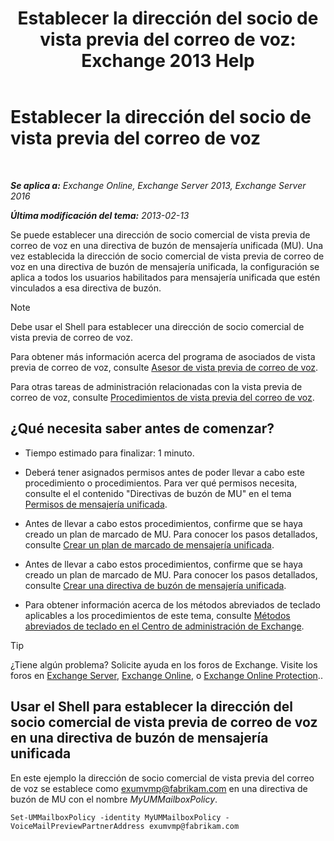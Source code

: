 ﻿---
title: 'Establecer la dirección del socio de vista previa del correo de voz: Exchange 2013 Help'
TOCTitle: Establecer la dirección del socio de vista previa del correo de voz
ms:assetid: 57fbed1e-1b14-4939-95e6-ef7c072f32a9
ms:mtpsurl: https://technet.microsoft.com/es-es/library/Ff630917(v=EXCHG.150)
ms:contentKeyID: 51406499
ms.date: 05/22/2018
mtps_version: v=EXCHG.150
ms.translationtype: MT
---

# Establecer la dirección del socio de vista previa del correo de voz

 

_**Se aplica a:** Exchange Online, Exchange Server 2013, Exchange Server 2016_

_**Última modificación del tema:** 2013-02-13_

Se puede establecer una dirección de socio comercial de vista previa de correo de voz en una directiva de buzón de mensajería unificada (MU). Una vez establecida la dirección de socio comercial de vista previa de correo de voz en una directiva de buzón de mensajería unificada, la configuración se aplica a todos los usuarios habilitados para mensajería unificada que estén vinculados a esa directiva de buzón.


> [!NOTE]
> Debe usar el Shell para establecer una dirección de socio comercial de vista previa de correo de voz.



Para obtener más información acerca del programa de asociados de vista previa de correo de voz, consulte [Asesor de vista previa de correo de voz](voice-mail-preview-advisor-exchange-2013-help.md).

Para otras tareas de administración relacionadas con la vista previa de correo de voz, consulte [Procedimientos de vista previa del correo de voz](voice-mail-preview-procedures-exchange-2013-help.md).

## ¿Qué necesita saber antes de comenzar?

  - Tiempo estimado para finalizar: 1 minuto.

  - Deberá tener asignados permisos antes de poder llevar a cabo este procedimiento o procedimientos. Para ver qué permisos necesita, consulte el el contenido "Directivas de buzón de MU" en el tema [Permisos de mensajería unificada](unified-messaging-permissions-exchange-2013-help.md).

  - Antes de llevar a cabo estos procedimientos, confirme que se haya creado un plan de marcado de MU. Para conocer los pasos detallados, consulte [Crear un plan de marcado de mensajería unificada](create-a-um-dial-plan-exchange-2013-help.md).

  - Antes de llevar a cabo estos procedimientos, confirme que se haya creado un plan de marcado de MU. Para conocer los pasos detallados, consulte [Crear una directiva de buzón de mensajería unificada](create-a-um-mailbox-policy-exchange-2013-help.md).

  - Para obtener información acerca de los métodos abreviados de teclado aplicables a los procedimientos de este tema, consulte [Métodos abreviados de teclado en el Centro de administración de Exchange](keyboard-shortcuts-in-the-exchange-admin-center-exchange-online-protection-help.md).


> [!TIP]
> ¿Tiene algún problema? Solicite ayuda en los foros de Exchange. Visite los foros en <A href="https://go.microsoft.com/fwlink/p/?linkid=60612">Exchange Server</A>, <A href="https://go.microsoft.com/fwlink/p/?linkid=267542">Exchange Online</A>, o <A href="https://go.microsoft.com/fwlink/p/?linkid=285351">Exchange Online Protection</A>..



## Usar el Shell para establecer la dirección del socio comercial de vista previa de correo de voz en una directiva de buzón de mensajería unificada

En este ejemplo la dirección de socio comercial de vista previa del correo de voz se establece como exumvmp@fabrikam.com en una directiva de buzón de MU con el nombre *MyUMMailboxPolicy*.

    Set-UMMailboxPolicy -identity MyUMMailboxPolicy -VoiceMailPreviewPartnerAddress exumvmp@fabrikam.com

